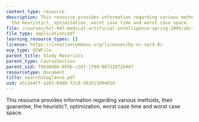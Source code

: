 ```yaml
---
content_type: resource
description: This resource provides information regarding various methods, their guarantee,
  the heuristic?, optimization, worst case time and worst case space.
file: /courses/hst-947-medical-artificial-intelligence-spring-2005/a5c1e4ffa2830dd0f2c0491b11004d1d_searchataglance.pdf
file_type: application/pdf
learning_resource_types: []
license: https://creativecommons.org/licenses/by-nc-sa/4.0/
ocw_type: OCWFile
parent_title: Study Materials
parent_type: CourseSection
parent_uid: f9038d66-055b-c107-1709-8b722872b9d7
resourcetype: Document
title: searchataglance.pdf
uid: a5c1e4ff-a283-0dd0-f2c0-491b11004d1d
---
```

This resource provides information regarding various methods, their guarantee, the heuristic?, optimization, worst case time and worst case space.
